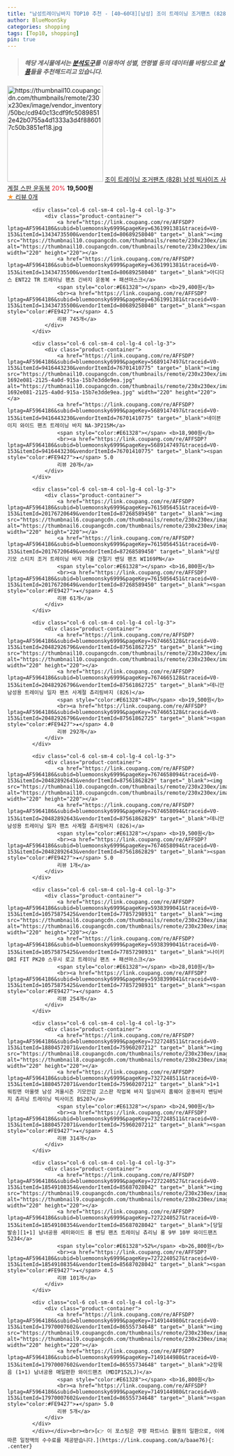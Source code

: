 ```yaml
---
title: "남성트레이닝바지 TOP10 추천 - [40~60대][남성] 조이 트레이닝 조거팬츠 (828) 남성 빅사이즈 사계절 스판 운동복"
author: BlueMoonSky
categories: shopping
tags: [Top10, shopping]
pin: true
---
```


> ##### 해당 게시물에서는 [**분석도구**](https://itemscout.io/)를 이용하여 **성별**, **연령별** 등의 데이터를 바탕으로 [**상품**](https://link.coupang.com/a/baae76)들을 추천해드리고 있습니다.
<div class="container"><div class="row">
            <div class="col-6 col-sm-4 col-lg-4 col-lg-3">
                <div class="product-container">
                    <a href="https://link.coupang.com/re/AFFSDP?lptag=AF5964186&subid=bluemoonsky6999&pageKey=7674567379&traceid=V0-153&itemId=20482401972&vendorItemId=87561375608" target="_blank"><img src="https://thumbnail10.coupangcdn.com/thumbnails/remote/230x230ex/image/vendor_inventory/50bc/cd940c13cdf9fc50898512e42b0755a4d1333a3d4f886017c50b3851ef18.jpg" alt="https://thumbnail10.coupangcdn.com/thumbnails/remote/230x230ex/image/vendor_inventory/50bc/cd940c13cdf9fc50898512e42b0755a4d1333a3d4f886017c50b3851ef18.jpg" width="220" height="220"></a>
                    <a href="https://link.coupang.com/re/AFFSDP?lptag=AF5964186&subid=bluemoonsky6999&pageKey=7674567379&traceid=V0-153&itemId=20482401972&vendorItemId=87561375608" target="_blank">조이 트레이닝 조거팬츠 (828) 남성 빅사이즈 사계절 스판 운동복</a>
                    <span style="color:#E61328">20%</span> <b>19,500원</b>
                    <br><a href="https://link.coupang.com/re/AFFSDP?lptag=AF5964186&subid=bluemoonsky6999&pageKey=7674567379&traceid=V0-153&itemId=20482401972&vendorItemId=87561375608" target="_blank"><span style="color:#FE9427">★</span> 
                    리뷰 0개</a>
                </div>
            </div>
            
            <div class="col-6 col-sm-4 col-lg-4 col-lg-3">
                <div class="product-container">
                    <a href="https://link.coupang.com/re/AFFSDP?lptag=AF5964186&subid=bluemoonsky6999&pageKey=6361991381&traceid=V0-153&itemId=13434735500&vendorItemId=80689258040" target="_blank"><img src="https://thumbnail10.coupangcdn.com/thumbnails/remote/230x230ex/image/vendor_inventory/77eb/c96dacbb04418625a12240a7e602f7456e7b707fca5e914f6d489f912265.jpg" alt="https://thumbnail10.coupangcdn.com/thumbnails/remote/230x230ex/image/vendor_inventory/77eb/c96dacbb04418625a12240a7e602f7456e7b707fca5e914f6d489f912265.jpg" width="220" height="220"></a>
                    <a href="https://link.coupang.com/re/AFFSDP?lptag=AF5964186&subid=bluemoonsky6999&pageKey=6361991381&traceid=V0-153&itemId=13434735500&vendorItemId=80689258040" target="_blank">아디다스 ENT22 TR 트레이닝 팬츠 긴바지 운동복 + 패션마스크</a>
                    <span style="color:#E61328"></span> <b>29,400원</b>
                    <br><a href="https://link.coupang.com/re/AFFSDP?lptag=AF5964186&subid=bluemoonsky6999&pageKey=6361991381&traceid=V0-153&itemId=13434735500&vendorItemId=80689258040" target="_blank"><span style="color:#FE9427">★</span> 4.5
                    리뷰 745개</a>
                </div>
            </div>
            
            <div class="col-6 col-sm-4 col-lg-4 col-lg-3">
                <div class="product-container">
                    <a href="https://link.coupang.com/re/AFFSDP?lptag=AF5964186&subid=bluemoonsky6999&pageKey=5689147497&traceid=V0-153&itemId=9416443230&vendorItemId=76701410775" target="_blank"><img src="https://thumbnail10.coupangcdn.com/thumbnails/remote/230x230ex/image/retail/images/1576803157402279-1692e081-2125-4a0d-915a-15b7e3dde9ea.jpg" alt="https://thumbnail10.coupangcdn.com/thumbnails/remote/230x230ex/image/retail/images/1576803157402279-1692e081-2125-4a0d-915a-15b7e3dde9ea.jpg" width="220" height="220"></a>
                    <a href="https://link.coupang.com/re/AFFSDP?lptag=AF5964186&subid=bluemoonsky6999&pageKey=5689147497&traceid=V0-153&itemId=9416443230&vendorItemId=76701410775" target="_blank">네이븐 이지 와이드 팬츠 트레이닝 바지 NA-3P215M</a>
                    <span style="color:#E61328"></span> <b>18,900원</b>
                    <br><a href="https://link.coupang.com/re/AFFSDP?lptag=AF5964186&subid=bluemoonsky6999&pageKey=5689147497&traceid=V0-153&itemId=9416443230&vendorItemId=76701410775" target="_blank"><span style="color:#FE9427">★</span> 5.0
                    리뷰 20개</a>
                </div>
            </div>
            
            <div class="col-6 col-sm-4 col-lg-4 col-lg-3">
                <div class="product-container">
                    <a href="https://link.coupang.com/re/AFFSDP?lptag=AF5964186&subid=bluemoonsky6999&pageKey=7615056451&traceid=V0-153&itemId=20176720649&vendorItemId=87268589450" target="_blank"><img src="https://thumbnail6.coupangcdn.com/thumbnails/remote/230x230ex/image/vendor_inventory/cf51/60cc29a2753b44b4b2cafc68fe8c5cfeae5974118c8e1eb263e3ec37eef9.jpg" alt="https://thumbnail6.coupangcdn.com/thumbnails/remote/230x230ex/image/vendor_inventory/cf51/60cc29a2753b44b4b2cafc68fe8c5cfeae5974118c8e1eb263e3ec37eef9.jpg" width="220" height="220"></a>
                    <a href="https://link.coupang.com/re/AFFSDP?lptag=AF5964186&subid=bluemoonsky6999&pageKey=7615056451&traceid=V0-153&itemId=20176720649&vendorItemId=87268589450" target="_blank">남성 기모 스티치 조거 트레이닝 바지 겨울 간절기 밴딩 팬츠 WI169PN</a>
                    <span style="color:#E61328"></span> <b>16,800원</b>
                    <br><a href="https://link.coupang.com/re/AFFSDP?lptag=AF5964186&subid=bluemoonsky6999&pageKey=7615056451&traceid=V0-153&itemId=20176720649&vendorItemId=87268589450" target="_blank"><span style="color:#FE9427">★</span> 4.5
                    리뷰 61개</a>
                </div>
            </div>
            
            <div class="col-6 col-sm-4 col-lg-4 col-lg-3">
                <div class="product-container">
                    <a href="https://link.coupang.com/re/AFFSDP?lptag=AF5964186&subid=bluemoonsky6999&pageKey=7674665128&traceid=V0-153&itemId=20482926796&vendorItemId=87561862725" target="_blank"><img src="https://thumbnail10.coupangcdn.com/thumbnails/remote/230x230ex/image/vendor_inventory/7117/bb9b961c4086d7b0ce32125da7c7fee2c6426b4954d7391677f2a1eb5701.jpg" alt="https://thumbnail10.coupangcdn.com/thumbnails/remote/230x230ex/image/vendor_inventory/7117/bb9b961c4086d7b0ce32125da7c7fee2c6426b4954d7391677f2a1eb5701.jpg" width="220" height="220"></a>
                    <a href="https://link.coupang.com/re/AFFSDP?lptag=AF5964186&subid=bluemoonsky6999&pageKey=7674665128&traceid=V0-153&itemId=20482926796&vendorItemId=87561862725" target="_blank">데니안 남성용 트레이닝 일자 팬츠 사계절 츄리링바지 (826)</a>
                    <span style="color:#E61328">48%</span> <b>19,500원</b>
                    <br><a href="https://link.coupang.com/re/AFFSDP?lptag=AF5964186&subid=bluemoonsky6999&pageKey=7674665128&traceid=V0-153&itemId=20482926796&vendorItemId=87561862725" target="_blank"><span style="color:#FE9427">★</span> 4.0
                    리뷰 292개</a>
                </div>
            </div>
            
            <div class="col-6 col-sm-4 col-lg-4 col-lg-3">
                <div class="product-container">
                    <a href="https://link.coupang.com/re/AFFSDP?lptag=AF5964186&subid=bluemoonsky6999&pageKey=7674658094&traceid=V0-153&itemId=20482892643&vendorItemId=87561862829" target="_blank"><img src="https://thumbnail10.coupangcdn.com/thumbnails/remote/230x230ex/image/vendor_inventory/8550/47f67ad2207f7b4daabbe5d1deee819244cc2e9679ce875f198052f017ef.jpg" alt="https://thumbnail10.coupangcdn.com/thumbnails/remote/230x230ex/image/vendor_inventory/8550/47f67ad2207f7b4daabbe5d1deee819244cc2e9679ce875f198052f017ef.jpg" width="220" height="220"></a>
                    <a href="https://link.coupang.com/re/AFFSDP?lptag=AF5964186&subid=bluemoonsky6999&pageKey=7674658094&traceid=V0-153&itemId=20482892643&vendorItemId=87561862829" target="_blank">데니안 남성용 트레이닝 일자 팬츠 사계절 츄리링바지 (826)</a>
                    <span style="color:#E61328"></span> <b>19,500원</b>
                    <br><a href="https://link.coupang.com/re/AFFSDP?lptag=AF5964186&subid=bluemoonsky6999&pageKey=7674658094&traceid=V0-153&itemId=20482892643&vendorItemId=87561862829" target="_blank"><span style="color:#FE9427">★</span> 5.0
                    리뷰 1개</a>
                </div>
            </div>
            
            <div class="col-6 col-sm-4 col-lg-4 col-lg-3">
                <div class="product-container">
                    <a href="https://link.coupang.com/re/AFFSDP?lptag=AF5964186&subid=bluemoonsky6999&pageKey=5938399041&traceid=V0-153&itemId=10575875425&vendorItemId=77857298931" target="_blank"><img src="https://thumbnail6.coupangcdn.com/thumbnails/remote/230x230ex/image/vendor_inventory/ee44/8e07c2b30bac0617f25f32a9b5b4f7a22dc898553b791a7b11ef934d3ae3.jpg" alt="https://thumbnail6.coupangcdn.com/thumbnails/remote/230x230ex/image/vendor_inventory/ee44/8e07c2b30bac0617f25f32a9b5b4f7a22dc898553b791a7b11ef934d3ae3.jpg" width="220" height="220"></a>
                    <a href="https://link.coupang.com/re/AFFSDP?lptag=AF5964186&subid=bluemoonsky6999&pageKey=5938399041&traceid=V0-153&itemId=10575875425&vendorItemId=77857298931" target="_blank">나이키 DRI FIT PK20 스우시 로고 트레이닝 팬츠 + 패션마스크</a>
                    <span style="color:#E61328"></span> <b>28,010원</b>
                    <br><a href="https://link.coupang.com/re/AFFSDP?lptag=AF5964186&subid=bluemoonsky6999&pageKey=5938399041&traceid=V0-153&itemId=10575875425&vendorItemId=77857298931" target="_blank"><span style="color:#FE9427">★</span> 4.5
                    리뷰 254개</a>
                </div>
            </div>
            
            <div class="col-6 col-sm-4 col-lg-4 col-lg-3">
                <div class="product-container">
                    <a href="https://link.coupang.com/re/AFFSDP?lptag=AF5964186&subid=bluemoonsky6999&pageKey=7327248511&traceid=V0-153&itemId=18804572071&vendorItemId=75960207212" target="_blank"><img src="https://thumbnail8.coupangcdn.com/thumbnails/remote/230x230ex/image/vendor_inventory/df33/9354fbf11fb084bda399fdd9c014ed0826ba121914bcabfb5b6ffd92ce8b.jpg" alt="https://thumbnail8.coupangcdn.com/thumbnails/remote/230x230ex/image/vendor_inventory/df33/9354fbf11fb084bda399fdd9c014ed0826ba121914bcabfb5b6ffd92ce8b.jpg" width="220" height="220"></a>
                    <a href="https://link.coupang.com/re/AFFSDP?lptag=AF5964186&subid=bluemoonsky6999&pageKey=7327248511&traceid=V0-153&itemId=18804572071&vendorItemId=75960207212" target="_blank">1+1 워킹맨 아울렛 남성 겨울시즌 기모안감 고스판 작업복 바지 일상바지 홈웨어 운동바지 밴딩바지 츄리닝 트레이닝 빅사이즈 BS207</a>
                    <span style="color:#E61328"></span> <b>24,900원</b>
                    <br><a href="https://link.coupang.com/re/AFFSDP?lptag=AF5964186&subid=bluemoonsky6999&pageKey=7327248511&traceid=V0-153&itemId=18804572071&vendorItemId=75960207212" target="_blank"><span style="color:#FE9427">★</span> 4.5
                    리뷰 314개</a>
                </div>
            </div>
            
            <div class="col-6 col-sm-4 col-lg-4 col-lg-3">
                <div class="product-container">
                    <a href="https://link.coupang.com/re/AFFSDP?lptag=AF5964186&subid=bluemoonsky6999&pageKey=7272240527&traceid=V0-153&itemId=18549108354&vendorItemId=85687028042" target="_blank"><img src="https://thumbnail9.coupangcdn.com/thumbnails/remote/230x230ex/image/vendor_inventory/9c37/583a79351f4080a2b81ecd1a1d688089d44e54e7fb72773dabb182568fc2.jpeg" alt="https://thumbnail9.coupangcdn.com/thumbnails/remote/230x230ex/image/vendor_inventory/9c37/583a79351f4080a2b81ecd1a1d688089d44e54e7fb72773dabb182568fc2.jpeg" width="220" height="220"></a>
                    <a href="https://link.coupang.com/re/AFFSDP?lptag=AF5964186&subid=bluemoonsky6999&pageKey=7272240527&traceid=V0-153&itemId=18549108354&vendorItemId=85687028042" target="_blank">[당일발송][1+1] 남녀공용 세미와이드 롱 밴딩 팬츠 트레이닝 츄리닝 롱 9부 10부 와이드팬츠 5234</a>
                    <span style="color:#E61328">52%</span> <b>26,800원</b>
                    <br><a href="https://link.coupang.com/re/AFFSDP?lptag=AF5964186&subid=bluemoonsky6999&pageKey=7272240527&traceid=V0-153&itemId=18549108354&vendorItemId=85687028042" target="_blank"><span style="color:#FE9427">★</span> 4.5
                    리뷰 101개</a>
                </div>
            </div>
            
            <div class="col-6 col-sm-4 col-lg-4 col-lg-3">
                <div class="product-container">
                    <a href="https://link.coupang.com/re/AFFSDP?lptag=AF5964186&subid=bluemoonsky6999&pageKey=7149144980&traceid=V0-153&itemId=17970007602&vendorItemId=86555734648" target="_blank"><img src="https://thumbnail9.coupangcdn.com/thumbnails/remote/230x230ex/image/vendor_inventory/814b/3e1d3142861081f227696530f03199c79e2d6d2e23251b83095395f33a07.jpg" alt="https://thumbnail9.coupangcdn.com/thumbnails/remote/230x230ex/image/vendor_inventory/814b/3e1d3142861081f227696530f03199c79e2d6d2e23251b83095395f33a07.jpg" width="220" height="220"></a>
                    <a href="https://link.coupang.com/re/AFFSDP?lptag=AF5964186&subid=bluemoonsky6999&pageKey=7149144980&traceid=V0-153&itemId=17970007602&vendorItemId=86555734648" target="_blank">2장묶음 (1+1) 남녀공용 매일편한 와이드팬츠 (MDIP152LJ)</a>
                    <span style="color:#E61328"></span> <b>16,800원</b>
                    <br><a href="https://link.coupang.com/re/AFFSDP?lptag=AF5964186&subid=bluemoonsky6999&pageKey=7149144980&traceid=V0-153&itemId=17970007602&vendorItemId=86555734648" target="_blank"><span style="color:#FE9427">★</span> 5.0
                    리뷰 5개</a>
                </div>
            </div>
            </div></div><br><br>[👉 이 포스팅은 쿠팡 파트너스 활동의 일환으로, 이에 따른 일정액의 수수료를 제공받습니다.](https://link.coupang.com/a/baae76){: .center}